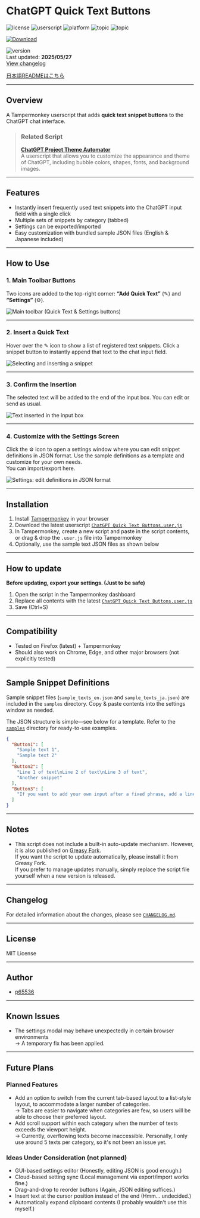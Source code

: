 # ChatGPT Quick Text Buttons
![license](https://img.shields.io/badge/license-MIT-green)
![userscript](https://img.shields.io/badge/userscript-Tampermonkey-blueviolet)
![platform](https://img.shields.io/badge/platform-ChatGPT-lightgrey)
![topic](https://img.shields.io/badge/topic-quick_insert-fcc203)
![topic](https://img.shields.io/badge/topic-productivity-40c057)

[![Download](https://img.shields.io/badge/Download-ChatGPT_Quick_Text_Buttons.user.js-blue?style=flat-square&logo=download)](https://github.com/p65536/ChatGPT-Quick-Text-Buttons/raw/main/ChatGPT%20Quick%20Text%20Buttons.user.js)

![version](https://img.shields.io/badge/version-1.0.0-blue)  
Last updated: **2025/05/27**  
[View changelog](./CHANGELOG.md)

[日本語READMEはこちら](./README_ja.md)

---

## Overview

A Tampermonkey userscript that adds **quick text snippet buttons** to the ChatGPT chat interface.

  >### Related Script  
  >**[ChatGPT Project Theme Automator](https://github.com/p65536/ChatGPT-Project-Theme-Automator)**  
  >A userscript that allows you to customize the appearance and theme of ChatGPT, including bubble colors, shapes, fonts, and background images.

---

## Features

* Instantly insert frequently used text snippets into the ChatGPT input field with a single click
* Multiple sets of snippets by category (tabbed)
* Settings can be exported/imported
* Easy customization with bundled sample JSON files (English & Japanese included)

---

## How to Use

### 1. Main Toolbar Buttons

Two icons are added to the top-right corner:
**“Add Quick Text”** (✎) and **“Settings”** (⚙️).

![Main toolbar (Quick Text & Settings buttons)](./docs/cqtb_001.png)

---

### 2. Insert a Quick Text

Hover over the ✎ icon to show a list of registered text snippets.
Click a snippet button to instantly append that text to the chat input field.

![Selecting and inserting a snippet](./docs/cqtb_002.png)

---

### 3. Confirm the Insertion

The selected text will be added to the end of the input box.
You can edit or send as usual.

![Text inserted in the input box](./docs/cqtb_003.png)

---

### 4. Customize with the Settings Screen

Click the ⚙️ icon to open a settings window where you can edit snippet definitions in JSON format.
Use the sample definitions as a template and customize for your own needs.  
You can import/export here.

![Settings: edit definitions in JSON format](./docs/cqtb_004.png)

---

## Installation

1. Install [Tampermonkey](https://www.tampermonkey.net/) in your browser
2. Download the latest userscript
   [`ChatGPT Quick Text Buttons.user.js`](./ChatGPT%20Quick%20Text%20Buttons.user.js)
3. In Tampermonkey, create a new script and paste in the script contents, or drag & drop the `.user.js` file into Tampermonkey
4. Optionally, use the sample text JSON files as shown below

---

## How to update

**Before updating, export your settings. (Just to be safe)**

1. Open the script in the Tampermonkey dashboard
2. Replace all contents with the latest [`ChatGPT Quick Text Buttons.user.js`](./ChatGPT%20Quick%20Text%20Buttons.user.js)
3. Save (Ctrl+S)

---

## Compatibility

* Tested on Firefox (latest) + Tampermonkey
* Should also work on Chrome, Edge, and other major browsers (not explicitly tested)

---

## Sample Snippet Definitions

Sample snippet files (`sample_texts_en.json` and `sample_texts_ja.json`) are included in the `samples` directory.
Copy & paste contents into the settings window as needed.

The JSON structure is simple—see below for a template.
Refer to the [`samples`](./samples) directory for ready-to-use examples.

```json
{
  "Button1": [
    "Sample text 1",
    "Sample text 2"
  ],
  "Button2": [
    "Line 1 of text\nLine 2 of text\nLine 3 of text",
    "Another snippet"
  ],
  "Button3": [
    "If you want to add your own input after a fixed phrase, add a line break at the end.\n\n"
  ]
}
```

---

## Notes

* This script does not include a built-in auto-update mechanism. However, it is also published on [Greasy Fork](https://greasyfork.org/ja/scripts/537694-chatgpt-quick-text-buttons).  
  If you want the script to update automatically, please install it from Greasy Fork.  
  If you prefer to manage updates manually, simply replace the script file yourself when a new version is released.

---

## Changelog

For detailed information about the changes, please see [`CHANGELOG.md`](./CHANGELOG.md).

---

## License

MIT License

---

## Author

* [p65536](https://github.com/p65536)

---

## Known Issues

* The settings modal may behave unexpectedly in certain browser environments  
  → A temporary fix has been applied.

---

## Future Plans

### Planned Features

* Add an option to switch from the current tab-based layout to a list-style layout, to accommodate a larger number of categories.  
  → Tabs are easier to navigate when categories are few, so users will be able to choose their preferred layout.
* Add scroll support within each category when the number of texts exceeds the viewport height.  
  → Currently, overflowing texts become inaccessible. Personally, I only use around 5 texts per category, so it's not been an issue yet.

### Ideas Under Consideration (not planned)

* GUI-based settings editor (Honestly, editing JSON is good enough.)
* Cloud-based setting sync (Local management via export/import works fine.)
* Drag-and-drop to reorder buttons (Again, JSON editing suffices.)
* Insert text at the cursor position instead of the end (Hmm... undecided.)
* Automatically expand clipboard contents (I probably wouldn't use this myself.)
